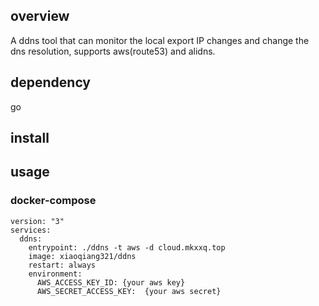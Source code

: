 ## overview
A ddns tool that can monitor the local export IP changes and change the dns resolution, supports aws(route53) and alidns.

## dependency

go

## install


## usage

### docker-compose
```
version: "3"
services:
  ddns:
    entrypoint: ./ddns -t aws -d cloud.mkxxq.top
    image: xiaoqiang321/ddns
    restart: always
    environment:
      AWS_ACCESS_KEY_ID: {your aws key}
      AWS_SECRET_ACCESS_KEY:  {your aws secret}
```



